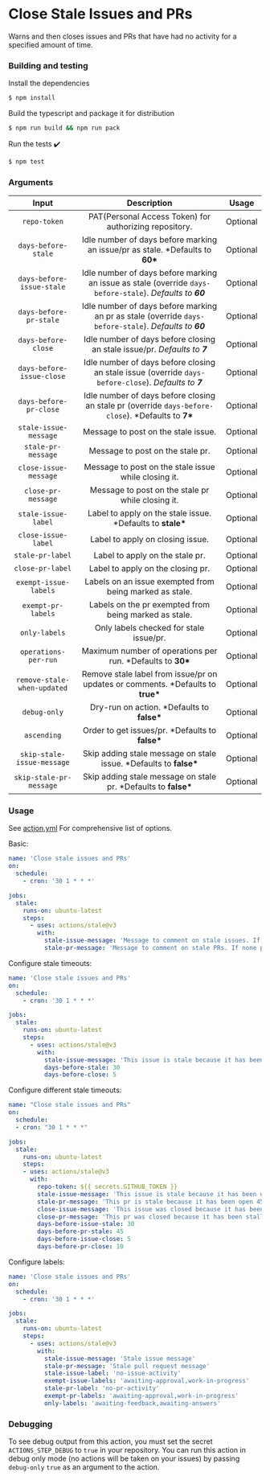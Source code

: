 # Close Stale Issues and PRs

Warns and then closes issues and PRs that have had no activity for a specified amount of time.

### Building and testing

Install the dependencies

```bash
$ npm install
```

Build the typescript and package it for distribution

```bash
$ npm run build && npm run pack
```

Run the tests :heavy_check_mark:

```bash
$ npm test
```

### Arguments

|            Input            |                                    Description                                    |  Usage   |
| :-------------------------: | :-------------------------------------------------------------------------------: | :------: |
|        `repo-token`         |              PAT(Personal Access Token) for authorizing repository.               | Optional |
|     `days-before-stale`     |  Idle number of days before marking an issue/pr as stale. \*Defaults to **60\***  | Optional |
|     `days-before-issue-stale`  | Idle number of days before marking an issue as stale (override `days-before-stale`). *Defaults to **60*** | Optional
| `days-before-pr-stale`  | Idle number of days before marking an pr as stale (override `days-before-stale`). *Defaults to **60*** | Optional
| `days-before-close`  | Idle number of days before closing an stale issue/pr. *Defaults to **7*** | Optional
| `days-before-issue-close`     |    Idle number of days before closing an stale issue (override `days-before-close`). *Defaults to **7*** | Optional
| `days-before-pr-close`  | Idle number of days before closing an stale pr (override `days-before-close`). \*Defaults to **7\***    | Optional |
|    `stale-issue-message`    |                        Message to post on the stale issue.                        | Optional |
|     `stale-pr-message`      |                         Message to post on the stale pr.                          | Optional |
|    `close-issue-message`    |               Message to post on the stale issue while closing it.                | Optional |
|     `close-pr-message`      |                 Message to post on the stale pr while closing it.                 | Optional |
|     `stale-issue-label`     |           Label to apply on the stale issue. \*Defaults to **stale\***            | Optional |
|     `close-issue-label`     |                         Label to apply on closing issue.                          | Optional |
|      `stale-pr-label`       |                          Label to apply on the stale pr.                          | Optional |
|      `close-pr-label`       |                         Label to apply on the closing pr.                         | Optional |
|    `exempt-issue-labels`    |              Labels on an issue exempted from being marked as stale.              | Optional |
|     `exempt-pr-labels`      |               Labels on the pr exempted from being marked as stale.               | Optional |
|        `only-labels`        |                      Only labels checked for stale issue/pr.                      | Optional |
|    `operations-per-run`     |           Maximum number of operations per run. \*Defaults to **30\***            | Optional |
| `remove-stale-when-updated` | Remove stale label from issue/pr on updates or comments. \*Defaults to **true\*** | Optional |
|        `debug-only`         |                   Dry-run on action. \*Defaults to **false\***                    | Optional |
|         `ascending`         |                 Order to get issues/pr. \*Defaults to **false\***                 | Optional |
| `skip-stale-issue-message`  |        Skip adding stale message on stale issue. \*Defaults to **false\***        | Optional |
|   `skip-stale-pr-message`   |         Skip adding stale message on stale pr. \*Defaults to **false\***          | Optional |

### Usage

See [action.yml](./action.yml) For comprehensive list of options.

Basic:

```yaml
name: 'Close stale issues and PRs'
on:
  schedule:
    - cron: '30 1 * * *'

jobs:
  stale:
    runs-on: ubuntu-latest
    steps:
      - uses: actions/stale@v3
        with:
          stale-issue-message: 'Message to comment on stale issues. If none provided, will not mark issues stale'
          stale-pr-message: 'Message to comment on stale PRs. If none provided, will not mark PRs stale'
```

Configure stale timeouts:

```yaml
name: 'Close stale issues and PRs'
on:
  schedule:
    - cron: '30 1 * * *'

jobs:
  stale:
    runs-on: ubuntu-latest
    steps:
      - uses: actions/stale@v3
        with:
          stale-issue-message: 'This issue is stale because it has been open 30 days with no activity. Remove stale label or comment or this will be closed in 5 days.'
          days-before-stale: 30
          days-before-close: 5
```

Configure different stale timeouts:
```yaml
name: "Close stale issues and PRs"
on:
  schedule:
  - cron: "30 1 * * *"

jobs:
  stale:
    runs-on: ubuntu-latest
    steps:
    - uses: actions/stale@v3
      with:
        repo-token: ${{ secrets.GITHUB_TOKEN }}
        stale-issue-message: 'This issue is stale because it has been open 30 days with no activity. Remove stale label or comment or this will be closed in 5 days.'
        stale-pr-message: 'This pr is stale because it has been open 45 days with no activity. Remove stale label or comment or this will be closed in 10 days.'
        close-issue-message: 'This issue was closed because it has been stalled for 5 days with no activity.'
        close-pr-message: 'This pr was closed because it has been stalled for 10 days with no activity.'
        days-before-issue-stale: 30
        days-before-pr-stale: 45
        days-before-issue-close: 5
        days-before-pr-close: 10
```
 
Configure labels:

```yaml
name: 'Close stale issues and PRs'
on:
  schedule:
    - cron: '30 1 * * *'

jobs:
  stale:
    runs-on: ubuntu-latest
    steps:
      - uses: actions/stale@v3
        with:
          stale-issue-message: 'Stale issue message'
          stale-pr-message: 'Stale pull request message'
          stale-issue-label: 'no-issue-activity'
          exempt-issue-labels: 'awaiting-approval,work-in-progress'
          stale-pr-label: 'no-pr-activity'
          exempt-pr-labels: 'awaiting-approval,work-in-progress'
          only-labels: 'awaiting-feedback,awaiting-answers'
```

### Debugging

To see debug output from this action, you must set the secret `ACTIONS_STEP_DEBUG` to `true` in your repository. You can run this action in debug only mode (no actions will be taken on your issues) by passing `debug-only` `true` as an argument to the action.
